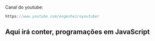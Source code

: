 Canal do youtube:

```js
https://www.youtube.com/engenheiroyoutuber
```

## Aqui irá conter, programações em JavaScript
